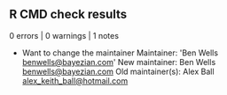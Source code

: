 ## R CMD check results

0 errors | 0 warnings | 1 notes

* Want to change the maintainer
Maintainer: 'Ben Wells <benwells@bayezian.com>'
  New maintainer:
    Ben Wells <benwells@bayezian.com>
  Old maintainer(s):
    Alex Ball <alex_keith_ball@hotmail.com>
